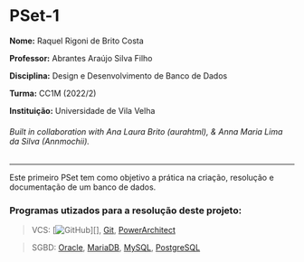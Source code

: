 # PSet-1

**Nome:** Raquel Rigoni de Brito Costa

**Professor:** Abrantes Araújo Silva Filho

**Disciplina:** Design e Desenvolvimento de Banco de Dados

**Turma:** CC1M (2022/2)

**Instituição:** Universidade de Vila Velha

###### Built in collaboration with Ana Laura Brito (aurahtml), & Anna Maria Lima da Silva (Annmochii).
---
Este primeiro PSet tem como objetivo a prática na criação, resolução e documentação de um banco de dados.

### Programas utizados para a resolução deste projeto:

> VCS:
> [![GitHub](https://github.com)][],
> [Git](https://git-scm.com/),
> [PowerArchitect](https://bestofbi.com/architect-download/)

> SGBD:
> [Oracle](https://www.oracle.com/),
> [MariaDB](https://mariadb.org/),
> [MySQL](https://www.mysql.com/),
> [PostgreSQL](https://www.postgresql.org/)

